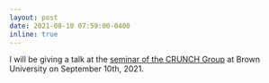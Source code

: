 ```yaml
---
layout: post
date: 2021-08-10 07:59:00-0400
inline: true
---
```


I will be giving a talk at the [seminar of the CRUNCH Group](https://www.brown.edu/research/projects/crunch/seminars) at Brown University on September 10th, 2021.
